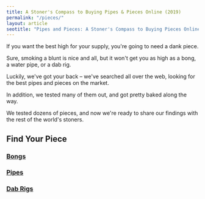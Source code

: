 ```yaml
---
title: A Stoner's Compass to Buying Pipes & Pieces Online (2019)
permalink: "/pieces/"
layout: article
seotitle: "Pipes and Pieces: A Stoner's Compass to Buying Pieces Online (2019)" 
---
```


If you want the best high for your supply, you're going to need a dank piece. 

Sure, smoking a blunt is nice and all, but it won't get you as high as a bong, a water pipe, or a dab rig. 

Luckily, we've got your back – we've searched all over the web, looking for the best pipes and pieces on the market. 

In addition, we tested many of them out, and got pretty baked along the way. 

We tested dozens of pieces, and now we're ready to share our findings with the rest of the world's stoners. 

## Find Your Piece

<div class="row">
    <div class="col-1-of-3">
       <a href="/pieces/bongs/">
       <div class="feature-box">
       	<i class="feature-box__icon feature-box__icon-blunt fas fa-bong"></i>
       	<h3 class="u-margin-bottom-small heading-tertiary">Bongs</h3>
       </div>
 	   </a>
    </div>
    <div class="col-1-of-3">
    	<div class="feature-box">
    	<a href="/pieces/pipes/">
       		<i class="feature-box__icon feature-box__icon-joint fas fa-bong"></i>
       		<h3 class="u-margin-bottom-small heading-tertiary">Pipes</h3>
       </div>   
       </a>
    </div>
    <div class="col-1-of-3">
   <a href="/pieces/dab-rigs/">    
    <div class="feature-box">
       		<i class="feature-box__icon feature-box__icon-backwood fas fa-bong"></i>
       		<h3 class="u-margin-bottom-small heading-tertiary">Dab Rigs</h3>
       </div>  
    </a>
    </div>
</div>